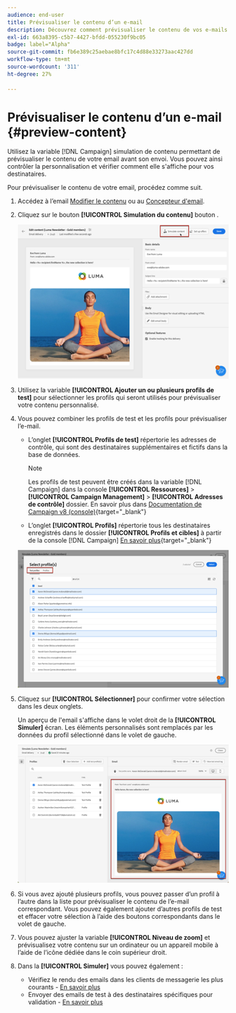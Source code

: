 ```yaml
---
audience: end-user
title: Prévisualiser le contenu d’un e-mail
description: Découvrez comment prévisualiser le contenu de vos e-mails avec l’interface utilisateur web de Campaign.
exl-id: 663a8395-c5b7-4427-bfdd-055230f9bc05
badge: label="Alpha"
source-git-commit: fb6e389c25aebae8bfc17c4d88e33273aac427dd
workflow-type: tm+mt
source-wordcount: '311'
ht-degree: 27%

---
```



# Prévisualiser le contenu d’un e-mail {#preview-content}

Utilisez la variable [!DNL Campaign] simulation de contenu permettant de prévisualiser le contenu de votre email avant son envoi. Vous pouvez ainsi contrôler la personnalisation et vérifier comment elle s&#39;affiche pour vos destinataires.

Pour prévisualiser le contenu de votre email, procédez comme suit.

1. Accédez à l’email [Modifier le contenu](../content/edit-content.md) ou au [Concepteur d&#39;email](../content/get-started-email-designer.md).

1. Cliquez sur le bouton **[!UICONTROL Simulation du contenu]** bouton .

   ![](assets/simulate-button.png)

1. Utilisez la variable **[!UICONTROL Ajouter un ou plusieurs profils de test]** pour sélectionner les profils qui seront utilisés pour prévisualiser votre contenu personnalisé.

1. Vous pouvez combiner les profils de test et les profils pour prévisualiser l’e-mail.

   * L’onglet **[!UICONTROL Profils de test]** répertorie les adresses de contrôle, qui sont des destinataires supplémentaires et fictifs dans la base de données.

     >[!NOTE]
     >
     >Les profils de test peuvent être créés dans la variable [!DNL Campaign] dans la console **[!UICONTROL Ressources]** > **[!UICONTROL Campaign Management]** > **[!UICONTROL Adresses de contrôle]** dossier. En savoir plus dans [Documentation de Campaign v8 (console)](https://experienceleague.adobe.com/docs/campaign/campaign-v8/audience/add-profiles/test-profiles.html){target="_blank"}

   * L’onglet **[!UICONTROL Profils]** répertorie tous les destinataires enregistrés dans le dossier **[!UICONTROL Profils et cibles]** à partir de la console [!DNL Campaign] [En savoir plus](https://experienceleague.adobe.com/docs/campaign/campaign-v8/audience/view-profiles.html){target="_blank"}

   ![](assets/simulate-select-profiles.png)

1. Cliquez sur **[!UICONTROL Sélectionner]** pour confirmer votre sélection dans les deux onglets.

   Un aperçu de l&#39;email s&#39;affiche dans le volet droit de la **[!UICONTROL Simuler]** écran. Les éléments personnalisés sont remplacés par les données du profil sélectionné dans le volet de gauche.

   ![](assets/simulate-preview.png)

1. Si vous avez ajouté plusieurs profils, vous pouvez passer d’un profil à l’autre dans la liste pour prévisualiser le contenu de l’e-mail correspondant. Vous pouvez également ajouter d’autres profils de test et effacer votre sélection à l’aide des boutons correspondants dans le volet de gauche.

1. Vous pouvez ajuster la variable **[!UICONTROL Niveau de zoom]** et prévisualisez votre contenu sur un ordinateur ou un appareil mobile à l’aide de l’icône dédiée dans le coin supérieur droit.

1. Dans la **[!UICONTROL Simuler]** vous pouvez également :
   * Vérifiez le rendu des emails dans les clients de messagerie les plus courants - [En savoir plus](email-rendering.md)
   * Envoyer des emails de test à des destinataires spécifiques pour validation - [En savoir plus](proofs.md)



